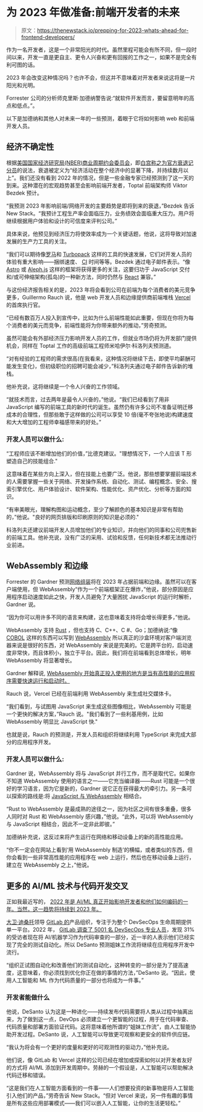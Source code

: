 # 为 2023 年做准备:前端开发者的未来

> 原文：<https://thenewstack.io/prepping-for-2023-whats-ahead-for-frontend-developers/>

作为一名开发者，这是一个非常阳光的时代。虽然里程可能会有所不同，但一段时间以来，开发一直是更自主、更令人兴奋和更有回报的工作之一，如果不是完全有利可图的话。

2023 年会改变这种情况吗？也许不会，但这并不意味着对开发者来说这将是一片阳光和光明。

Forrester 公司的分析师克里斯·加德纳警告说:“就软件开发而言，要留意明年的高点和低点。”。

以下是加德纳和其他人对未来一年的一些预测，着眼于它将如何影响 web 和前端开发人员。

## 经济不确定性

根据[美国国家经济研究局(NBER)商业周期约会委员会](https://www.nber.org/research/business-cycle-dating)，即[白宫称之为官方衰退记分员](https://www.whitehouse.gov/cea/written-materials/2022/07/21/how-do-economists-determine-whether-the-economy-is-in-a-recession/)的说法，衰退被定义为“经济活动在整个经济中的显著下降，并持续数月以上”。我们还没有看到 2022 年的情况，但是一些金融专家已经预测到了这一天的到来。这种潜在的宏观趋势甚至会影响前端开发者，Toptal 前端架构师 Viktor Bezdek 预计。

“我预测 2023 年影响前端/网络开发的主要趋势是即将到来的衰退，”Bezdek 告诉 New Stack。“我预计工程生产率会面临压力，业务绩效会面临重大压力。用户将继续根据用户体验和设计的可信度来评判公司。”

具体来说，他预见到经济压力将使效率成为一个关键话题，他说，这将导致对加速发展的生产力工具的关注。

“我们可以期待像[罗马](https://rome.tools/)和 [Turbopack](https://vercel.com/blog/turbopack) 这样的工具的快速发展，它们对开发人员的体验有重大影响——捆绑速度、 [CI](https://thenewstack.io/ci-vs-cd-explained-by-emoji-part-1-continuous-integration/) 时间等等。Bezdek 通过电子邮件表示。“像 [Astro](https://thenewstack.io/astro-revs-up-static-sites-with-partial-hydration/) 或 [Aleph.js](https://alephjs.org/) 这样的框架将获得更多的关注，这要归功于 JavaScript 交付和/或可伸缩架构(孤岛)的一种新方法，同时仍然与 [React](https://thenewstack.io/typescript-vs-react-js/) 兼容。”

与这份经济报告相关的是，2023 年将会看到公司在前端为每个消费者的美元竞争更多，Guillermo Rauch 说，他是 web 开发人员和边缘提供商前端堆栈 [Vercel](https://thenewstack.io/what-developers-told-us-about-vercels-next-js-update/) 的首席执行官。

“已经有数百万人投入到宣传中，比如为什么前端性能如此重要，但现在你将为每个消费者的美元而竞争，前端性能将为你带来额外的推动，”劳奇预测。

虽然可能会有外部经济压力影响开发人员的工作，但就业市场仍将为开发部门提供机会，同样在 Toptal 工作的高级前端工程师米哈伊尔·科洛列夫预测道。

“对有经验的工程师的需求很高(在我看来，这种情况将继续下去，即使平均薪酬可能发生变化)，但初级职位的招聘可能会减少，”科洛列夫通过电子邮件告诉新的堆栈。

他补充说，这将继续是一个令人兴奋的工作领域。

“就技术而言，过去两年是最令人兴奋的，”他说。“我们已经看到了用非 JavaScript 编写的前端工具的新时代的诞生。虽然仍有许多公司不准备证明迁移成本的合理性，但那些敢于这样做的公司可以享受 10 倍(毫不夸张地说)构建速度和大大增加的工程师幸福感带来的好处。”

### 开发人员可以做什么:

“工程师应该不断增加他们的价值，”比德克建议。"理想情况下，一个人应该 T 形塑造自己的技能组合."

这意味着在某些方向上深入，但在技能上也要广泛。他说，那些想要掌握前端技术的人需要掌握一些关于网络、开发操作系统、自动化、测试、编程概念、安全、搜索引擎优化、用户体验设计、软件架构、性能优化、资产优化、分析等方面的知识。

“有审美眼光，理解构图和运动概念，至少了解颜色的基本知识是非常有帮助的，”他说。"良好的网页排版和印刷原则的知识是必须的."

科洛列夫还建议前端开发人员增加他们的专业知识，并向他们的同事和公司兜售新的前端工具。他补充说，没有广泛的采用、试验和反馈，任何新技术都无法推动行业前进。

## WebAssembly 和边缘

Forrester 的 Gardner 预测[网络组装](https://thenewstack.io/key-concepts/wasm/)将在 2023 年占据前端和边缘。虽然可以在客户端使用，但 WebAssembly“作为一个前端框架正在爆炸，”他说，部分原因是应用程序启动速度如此之快，开发人员避免了大量困扰 JavaScript 的运行时解析，Gardner 说。

“因为你可以用许多不同的语言来构建，这也意味着支持将会增长得更多，”他说。

WebAssembly 支持 [Rust](https://thenewstack.io/adoption-of-rust-whos-using-it-and-how/) ，但也支持 C、C++、C #、Go；加德纳说:“像 [COBOL](https://thenewstack.io/going-from-cobol-to-cloud-native/) 这样的东西可以写到 [WebAssembly](https://thenewstack.io/the-latest-milestones-on-webassemblys-road-to-maturity/) 所以真正的沙盒环境对客户端浏览器来说是很好的东西，对 WebAssembly 来说是完美的。它是跨平台的，启动速度非常快，而且体积小，独立于平台。因此，我们将在前端看到总体增长，明年 WebAssembly 将显著增长。

Gardner 解释说, [WebAssembly 开始真正投入使用的地方是当有高性能的应用程序需要快速运行和启动时。](https://thenewstack.io/whats-next-in-webassembly/)

Rauch 说，Vercel 已经在前端利用 WebAssembly 来生成社交媒体卡。

“我们看到，与试图用 JavaScript 来生成这些图像相比，WebAssembly 可能是一个更快的解决方案，”Rauch 说。"我们看到了一些利基用例，比如 WebAssembly 明显比 JavaScript 快."

也就是说，Rauch 的预测是，开发人员和组织将继续利用 TypeScript 来完成大部分的应用程序开发。

### 开发人员可以做什么:

Gardner 说，WebAssembly 将与 JavaScript 并行工作，而不是取代它。如果你不知道 WebAssembly 使用的语言之一——它充当编译器——Rust 可能是一个很好的学习语言，因为它是新的，Gardner 说它正在获得最大的牵引力。另一条可以探索的路线是:将 [JavaScript 与 WebAssembly](https://thenewstack.io/kubecon-eu-why-webassembly-is-more-than-a-javascript-replacement/) 相结合。

“Rust to WebAssembly 是最成熟的途径之一，因为社区之间有很多重叠，很多人同时对 Rust 和 WebAssembly 感兴趣，”他说。“此外，可以将 WebAssembly 与 JavaScript 相结合，因此不一定非此即彼。”

加德纳补充说，这反过来将产生运行在网络和移动设备上的新的高性能应用。

“你不一定会在网站上看到‘用 WebAssembly 制造’的横幅，或者类似的东西，但你会看到一些非常高性能的应用程序在 web 上运行，然后也在移动设备上运行，建立在 WebAssembly 之上，”他说。

## 更多的 AI/ML 技术与代码开发交叉

正如我最近写的， [2022 年是 AI/ML 真正开始影响开发者和他们如何编码的一年。当然，这一趋势将持续到 2023 年。](https://thenewstack.io/2022-the-year-ai-came-to-coding/)

[大卫·迪桑托](https://www.linkedin.com/in/ddesanto/)领导 [GitLab 的](https://thenewstack.io/why-were-sticking-with-ruby-on-rails-at-gitlab/)产品组织，专注于为整个 DevSecOps 生命周期提供单一平台。2022 年， [GitLab 调查了 5001 名 DevSecOps 专业人员](https://about.gitlab.com/developer-survey/)，发现 31%的受访者现在将 AI/机器学习作为代码审查的一部分，近一半的人表示他们已经实现了完全的测试自动化。所以 DeSanto 预测姐妹工作流将继续在应用程序开发中流行。

“组织正试图自动化和改善他们的测试自动化，这种转变的一部分是为了提高速度，这意味着，你必须找到优化你正在做的事情的方法，”DeSanto 说。“因此，使用人工智能和 ML 作为代码质量的一部分也将成为一件事。”

### 开发者能做什么

他说，DeSanto 认为这是一种进化——持续发布代码需要将人类从过程中抽离出来，为了做到这一点，DevOps 必须建立一个更智能的过程，用于在代码审查、代码质量和部署方面验证代码。这将意味着他所谓的“姐妹工作流”，由人工智能协助开发过程。DeSanto 说，人工智能可以导致更可观察和更安全的软件供应链。

“我认为将会有一个更好的度量和更好的可观测性的驱动力，”他补充说。

他们说，像 GitLab 和 Vercel 这样的公司已经在增加或探索如何以对开发者友好的方式将 AI/ML 添加到开发周期中。劳赫的一个假设是，人工智能可以帮助解决代码迁移和错误。

“这是我们在人工智能方面看到的一件事——人们想要投资的新事物是将人工智能引入他们的产品，”劳奇告诉 New Stack。“但对 Vercel 来说，另一件有趣的事情是所有这些应用部署模式——我们可以嵌入人工智能，让你的生活更轻松。”

<svg xmlns:xlink="http://www.w3.org/1999/xlink" viewBox="0 0 68 31" version="1.1"><title>Group</title> <desc>Created with Sketch.</desc></svg>